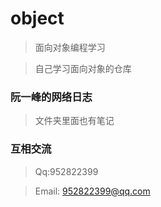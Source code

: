 # object

> 面向对象编程学习

> 自己学习面向对象的仓库

### 阮一峰的网络日志

> 文件夹里面也有笔记

### 互相交流

> Qq:952822399

> Email: 952822399@qq.com